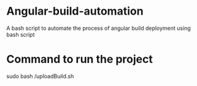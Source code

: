 # Angular-build-automation
A bash script to automate the process of angular build deployment using bash script
# Command to run the project 
sudo bash <path to directory>/uploadBuild.sh
